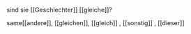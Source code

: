 sind sie [[Geschlechter]] [[gleiche]]?


same[[andere]], [[gleichen]], [[gleich]]
, [[sonstig]]
, [[dieser]]